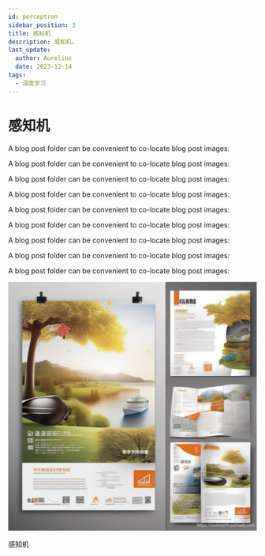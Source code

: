 ```yaml
---
id: perceptron
sidebar_position: 3
title: 感知机
description: 感知机。
last_update:
  author: Aurelius
  date: 2023-12-14
tags:
  - 深度学习
---
```


# 感知机

A blog post folder can be convenient to co-locate blog post images:

A blog post folder can be convenient to co-locate blog post images:

A blog post folder can be convenient to co-locate blog post images:

A blog post folder can be convenient to co-locate blog post images:

A blog post folder can be convenient to co-locate blog post images:

A blog post folder can be convenient to co-locate blog post images:

A blog post folder can be convenient to co-locate blog post images:

A blog post folder can be convenient to co-locate blog post images:

A blog post folder can be convenient to co-locate blog post images:

![](./assets/2/banner.png)<p class="caption">感知机</p>
